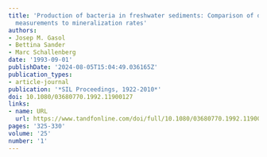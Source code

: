 ```yaml
---
title: 'Production of bacteria in freshwater sediments: Comparison of different cell-specific
  measurements to mineralization rates'
authors:
- Josep M. Gasol
- Bettina Sander
- Marc Schallenberg
date: '1993-09-01'
publishDate: '2024-08-05T15:04:49.036165Z'
publication_types:
- article-journal
publication: '*SIL Proceedings, 1922-2010*'
doi: 10.1080/03680770.1992.11900127
links:
- name: URL
  url: https://www.tandfonline.com/doi/full/10.1080/03680770.1992.11900127
pages: '325-330'
volume: '25'
number: '1'
---
```

